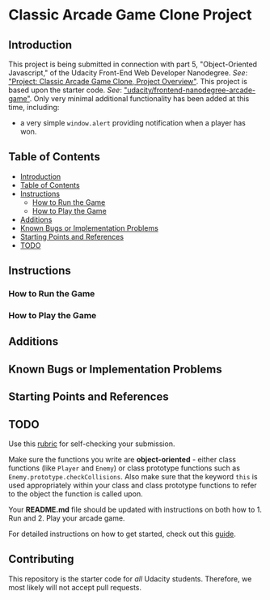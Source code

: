 # Classic Arcade Game Clone Project

## Introduction
This project is being submitted in connection with part 5, "Object-Oriented Javascript," of the Udacity Front-End Web Developer Nanodegree.   *See*: ["Project: Classic Arcade Game Clone, Project Overview"](https://classroom.udacity.com/nanodegrees/nd001/parts/5b433748-71ae-488f-8eba-f102160cd17b/modules/794adb78-22bb-4a38-85cd-6fa148ebc28a/lessons/64d2cad8-b230-41da-ba90-5b74f33176cc/concepts/25968188800923).  This project is based upon the starter code.  *See*: ["udacity/frontend-nanodegree-arcade-game"](https://github.com/udacity/frontend-nanodegree-arcade-game).  Only very minimal additional functionality has been added at this time, including:

*   a very simple `window.alert` providing notification when a player has won.

## Table of Contents

- [Introduction](#introduction)
- [Table of Contents](#table-of-contents)
- [Instructions](#instructions)
    - [How to Run the Game](#how-to-run-the-game)
    - [How to Play the Game](#how-to-play-the-game)
- [Additions](#additions)
- [Known Bugs or Implementation Problems](#known-bugs-or-implementation-problems)
- [Starting Points and References](#starting-points-and-references)
- [TODO](#todo)

## Instructions

### How to Run the Game

### How to Play the Game

## Additions

## Known Bugs or Implementation Problems

## Starting Points and References

## TODO

Use this [rubric](https://review.udacity.com/#!/rubrics/15/view) for self-checking your submission.

Make sure the functions you write are **object-oriented** - either class functions (like `Player` and `Enemy`) or class prototype functions such as `Enemy.prototype.checkCollisions`. Also make sure that the keyword `this` is used appropriately within your class and class prototype functions to refer to the object the function is called upon.

Your **README.md** file should be updated with instructions on both how to 1. Run and 2. Play your arcade game.

For detailed instructions on how to get started, check out this [guide](https://docs.google.com/document/d/1v01aScPjSWCCWQLIpFqvg3-vXLH2e8_SZQKC8jNO0Dc/pub?embedded=true).

## Contributing

This repository is the starter code for _all_ Udacity students. Therefore, we most likely will not accept pull requests.
